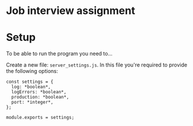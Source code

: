 # Job interview assignment

# Setup
To be able to run the program you need to...

Create a new file: `server_settings.js`. In this file you're required to provide the following options:
```
const settings = {
  log: *boolean*,
  logErrors: *boolean*,
  production: *boolean*,
  port: *integer*,
};

module.exports = settings;

```